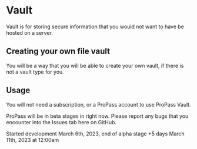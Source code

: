 # Vault

Vault is for storing secure information that you would not want to have be hosted on a server.

## Creating your own file vault

You will be a way that you will be able to create your own vault, if there is not a vault type for you.

## Usage

You will not need a subscription, or a ProPass account to use ProPass Vault.

ProPass will be in beta stages in right now. Please report any bugs that you encounter into the Issues tab here on GitHub.

Started development March 6th, 2023, end of alpha stage +5 days March 11th, 2023 at 12:00am
